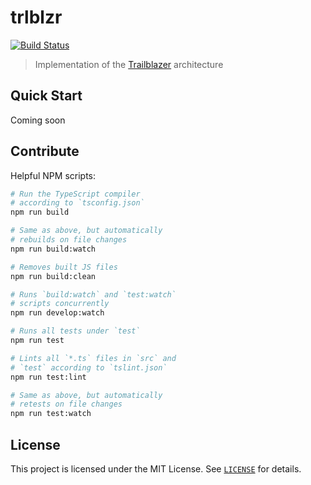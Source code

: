 # trlblzr

[![Build Status](https://travis-ci.org/slogsdon/trlblzr.svg?branch=master)](https://travis-ci.org/slogsdon/trlblzr)

> Implementation of the [Trailblazer](http://trailblazer.to) architecture

## Quick Start

Coming soon

## Contribute

Helpful NPM scripts:

```bash
# Run the TypeScript compiler
# according to `tsconfig.json`
npm run build

# Same as above, but automatically
# rebuilds on file changes
npm run build:watch

# Removes built JS files
npm run build:clean

# Runs `build:watch` and `test:watch`
# scripts concurrently
npm run develop:watch

# Runs all tests under `test`
npm run test

# Lints all `*.ts` files in `src` and
# `test` according to `tslint.json`
npm run test:lint

# Same as above, but automatically
# retests on file changes
npm run test:watch
```

## License

This project is licensed under the MIT License. See [`LICENSE`](https://github.com/slogsdon/flaunt/blob/master/LICENSE) for details.
